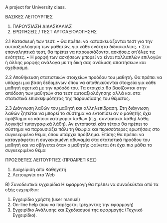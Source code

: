 A project for University class. 

ΒΑΣΙΚΕΣ ΛΕΙΤΟΥΡΓΙΕΣ
1. ΠΑΡΟΥΣΙΑΣΗ ΔΙΔΑΣΚΑΛΙΑΣ
2. ΕΡΩΤΗΣΕΙΣ / ΤΕΣΤ ΑΥΤΟΑΞΙΟΛΟΓΗΣΗΣ

2.1 Κατασκευή των τεστ.
• Θα πρέπει να κατασκευάζονται τεστ για την αυτοαξιολόγηση των
μαθητών, για κάθε ενότητα διδασκαλίας.
• Στα επαναληπτικά τεστ, θα πρέπει να παρουσιάζονται ασκήσεις
απ΄όλες τις ενότητες.
• Η μορφή των ασκήσεων μπορεί να είναι πολλαπλών επιλογών ή άλλης
μορφής ανάλογα με τη δική σας ανάλυση απαιτήσεων και σχεδιασμό.

 2.2 Αποθήκευση στατιστικών στοιχείων προόδου του μαθητή.
 Θα πρέπει να υπάρχει μια βάση δεδομένων όπου να αποθηκεύονται
στοιχεία για κάθε μαθητή σχετικά με την πρόοδό του. Τα στοιχεία θα βασίζονται
στην απόδοση των μαθητών στα τεστ αυτοαξιολόγησης αλλά και στα στατιστικά
επισκεψιμότητας της παρουσίασης του θέματος.

 2.3 Διάγνωση λαθών του μαθητή και αλληλεπίδραση.
 Στη διάγνωση λαθών ζητείται να μπορεί το σύστημα να εντοπίσει αν ο
μαθητής έχει πρόβλημα σε κάποια κατηγορία λαθών (π.χ. συντακτικά λάθη/ λάθη
λογικής/ τυπογραφικά λάθη). Αν εντοπιστεί κάτι τέτοιο θα πρέπει το σύστημα να
παρουσιάζει πάλι τη θεωρία και περισσότερες ερωτήσεις στο συγκεκριμένο θέμα,
όπου υπάρχει πρόβλημα. Επίσης θα πρέπει να καταγράφεται η συγκεκριμένη
αδυναμία στα στατιστικά προόδου του μαθητή και να σβήνεται όταν ο μαθητής
φαίνεται ότι έχει πια μάθει το συγκεκριμένο θέμα

ΠΡΟΣΘΕΤΕΣ ΛΕΙΤΟΥΡΓΙΕΣ (ΠΡΟΑΙΡΕΤΙΚΕΣ)
1. Διαχείριση από Καθηγητή
2. Λειτουργία στο Web

Β) Συνοδευτικά εγχειρίδια
Η εφαρμογή θα πρέπει να συνοδεύεται από τα εξής εγχειρίδια:
1. Εγχειρίδιο χρήστη (user manual)
2. On-line help (που να παρέχεται τρέχοντας την εφαρμογή)
3. Εγχειρίδιο Ανάλυσης και Σχεδιασμού της εφαρμογής (Τεχνικό Εγχειρίδιο).
